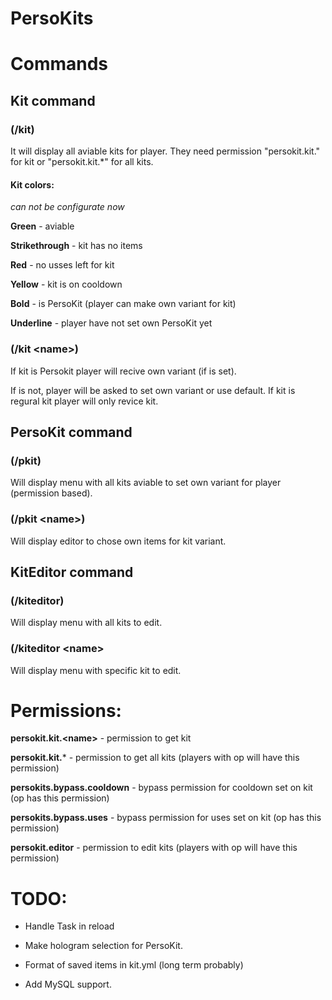 # PersoKits

# Commands

## Kit command
### (/kit)
It will display all aviable kits for player. They need permission "persokit.kit.<name>" for kit or "persokit.kit.*" for all kits.

#### Kit colors:
*can not be configurate now*

**Green** - aviable

**Strikethrough** - kit has no items

**Red** - no usses left for kit

**Yellow** - kit is on cooldown

**Bold** - is PersoKit (player can make own variant for kit)

**Underline** - player have not set own PersoKit yet

### (/kit \<name\>)
If kit is Persokit player will recive own variant (if is set). 

If is not, player will be asked to set own variant or use default.
If kit is regural kit player will only revice kit.

## PersoKit command
### (/pkit)
Will display menu with all kits aviable to set own variant for player (permission based).

### (/pkit \<name\>)
Will display editor to chose own items for kit variant.


## KitEditor command
### (/kiteditor)
Will display menu with all kits to edit.

### (/kiteditor \<name\>
Will display menu with specific kit to edit.


# Permissions:
**persokit.kit.\<name\>** - permission to get kit 

**persokit.kit.*** - permission to get all kits (players with op will have this permission)
 
**persokits.bypass.cooldown** - bypass permission for cooldown set on kit (op has this permission)
 
**persokits.bypass.uses** - bypass permission for uses set on kit (op has this permission)

**persokit.editor** - permission to edit kits (players with op will have this permission)

# TODO:
- Handle Task in reload
 
- Make hologram selection for PersoKit.

- Format of saved items in kit.yml (long term probably)
 
- Add MySQL support.
